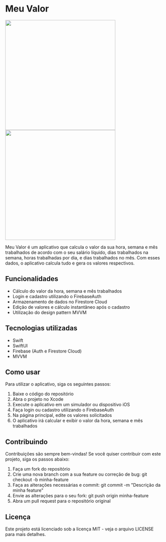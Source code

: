 <h1>Meu Valor</h1>

<img src="https://github.com/juniorleoncio/MeuValor/assets/15078540/8632ac94-5f69-4701-9cb1-28aed6efefe0" width="350px"/>
<img src="https://github.com/juniorleoncio/MeuValor/assets/15078540/99668d6b-5c9a-4ee4-bb1c-a396f002fc07" width="350px"/>

<p>Meu Valor é um aplicativo que calcula o valor da sua hora, semana e mês trabalhados de acordo com o seu salário líquido, dias trabalhados na semana, horas trabalhadas por dia, e dias trabalhados no mês. Com esses dados, o aplicativo calcula tudo e gera os valores respectivos.</p>

<h2>Funcionalidades</h2>

<ul>
  <li>Cálculo do valor da hora, semana e mês trabalhados</li>
  <li>Login e cadastro utilizando o FirebaseAuth</li>
  <li>Armazenamento de dados no Firestore Cloud</li>
  <li>Edição de valores e cálculo instantâneo após o cadastro</li>
  <li>Utilização do design pattern MVVM</li>
</ul>

<h2>Tecnologias utilizadas</h2>

<ul>
  <li>Swift</li>
  <li>SwiftUI</li>
  <li>Firebase (Auth e Firestore Cloud)</li>
  <li>MVVM</li>
</ul>

<h2>Como usar</h2>

<p>Para utilizar o aplicativo, siga os seguintes passos:</p>

<ol>
  <li>Baixe o código do repositório</li>
  <li>Abra o projeto no Xcode</li>
  <li>Execute o aplicativo em um simulador ou dispositivo iOS</li>
  <li>Faça login ou cadastro utilizando o FirebaseAuth</li>
  <li>Na página principal, edite os valores solicitados</li>
  <li>O aplicativo irá calcular e exibir o valor da hora, semana e mês trabalhados</li>
</ol>

<h2>Contribuindo</h2>

<p>Contribuições são sempre bem-vindas! Se você quiser contribuir com este projeto, siga os passos abaixo:</p>

<ol>
  <li>Faça um fork do repositório</li>
  <li>Crie uma nova branch com a sua feature ou correção de bug: git checkout -b minha-feature</li>
  <li>Faça as alterações necessárias e commit: git commit -m "Descrição da minha feature"</li>
  <li>Envie as alterações para o seu fork: git push origin minha-feature</li>
  <li>Abra um pull request para o repositório original</li>
</ol>

<h2>Licença</h2>

<p>Este projeto está licenciado sob a licença MIT - veja o arquivo LICENSE para mais detalhes.</p>
